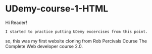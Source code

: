# UDemy-course-1-HTML


Hi Reader!

    I started to practice putting UDemy excercises from this point.
  so, this was my first website cloning from Rob Percivals Course The
  Complete Web developer course 2.0.
  
